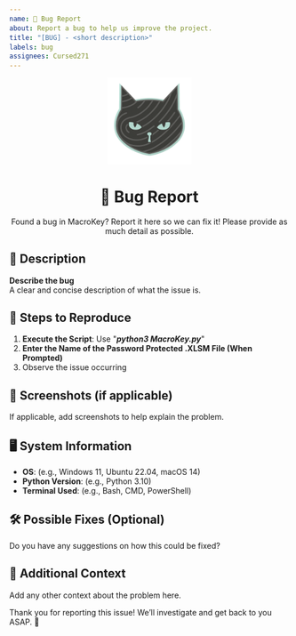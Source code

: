 ```yaml
---
name: 🐞 Bug Report
about: Report a bug to help us improve the project.
title: "[BUG] - <short description>"
labels: bug
assignees: Cursed271
---
```


<div align="center">

  <p align="center"><img src="https://github.com/Cursed271/Cursed271/blob/main/Logo.png" width="30%"></a></p>
  <h1>🐞 Bug Report</h1>
  
  <p>
    Found a bug in MacroKey? Report it here so we can fix it! Please provide as much detail as possible.
  </p>
  
</div>

## 📝 Description  

**Describe the bug**  
A clear and concise description of what the issue is.

## 🔄 Steps to Reproduce  

1. **Execute the Script**: Use "***python3 MacroKey.py***"
2. **Enter the Name of the Password Protected .XLSM File (When Prompted)**
3. Observe the issue occurring  

## 📸 Screenshots (if applicable)  

If applicable, add screenshots to help explain the problem.  

## 🖥️ System Information  

- **OS**: (e.g., Windows 11, Ubuntu 22.04, macOS 14)  
- **Python Version**: (e.g., Python 3.10)  
- **Terminal Used**: (e.g., Bash, CMD, PowerShell)  

## 🛠️ Possible Fixes (Optional)  

Do you have any suggestions on how this could be fixed?  

## 📩 Additional Context  

Add any other context about the problem here.  

Thank you for reporting this issue! We’ll investigate and get back to you ASAP. 🚀  
